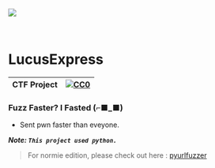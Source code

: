 <br>
<img align="center" src="https://e0.pxfuel.com/wallpapers/952/29/desktop-wallpaper-gotta-go-fast-fast-cars-sanic.jpg"></img>
<p align="center">
</br>	



# LucusExpress
|CTF Project|[![CC0](https://licensebuttons.net/p/zero/1.0/88x31.png)](https://creativecommons.org/publicdomain/zero/1.0/)|
|----|----|

### Fuzz Faster? I Fasted (⌐■_■) </n>
+ Sent pwn faster than eveyone.

***Note: `This project used python.`***
> For normie edition, please check out here : [pyurlfuzzer](https://github.com/richeyphu/pyurlfuzzer/)
